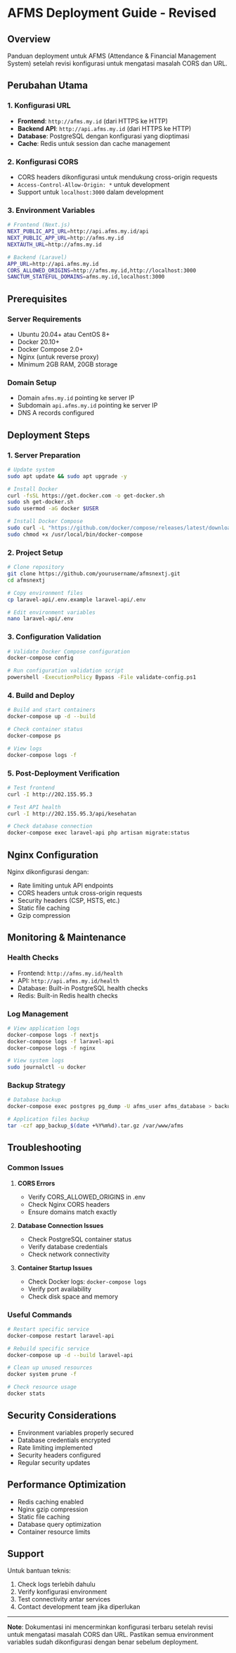 # AFMS Deployment Guide - Revised

## Overview
Panduan deployment untuk AFMS (Attendance & Financial Management System) setelah revisi konfigurasi untuk mengatasi masalah CORS dan URL.

## Perubahan Utama

### 1. Konfigurasi URL
- **Frontend**: `http://afms.my.id` (dari HTTPS ke HTTP)
- **Backend API**: `http://api.afms.my.id` (dari HTTPS ke HTTP)
- **Database**: PostgreSQL dengan konfigurasi yang dioptimasi
- **Cache**: Redis untuk session dan cache management

### 2. Konfigurasi CORS
- CORS headers dikonfigurasi untuk mendukung cross-origin requests
- `Access-Control-Allow-Origin: *` untuk development
- Support untuk `localhost:3000` dalam development

### 3. Environment Variables
```bash
# Frontend (Next.js)
NEXT_PUBLIC_API_URL=http://api.afms.my.id/api
NEXT_PUBLIC_APP_URL=http://afms.my.id
NEXTAUTH_URL=http://afms.my.id

# Backend (Laravel)
APP_URL=http://api.afms.my.id
CORS_ALLOWED_ORIGINS=http://afms.my.id,http://localhost:3000
SANCTUM_STATEFUL_DOMAINS=afms.my.id,localhost:3000
```

## Prerequisites

### Server Requirements
- Ubuntu 20.04+ atau CentOS 8+
- Docker 20.10+
- Docker Compose 2.0+
- Nginx (untuk reverse proxy)
- Minimum 2GB RAM, 20GB storage

### Domain Setup
- Domain `afms.my.id` pointing ke server IP
- Subdomain `api.afms.my.id` pointing ke server IP
- DNS A records configured

## Deployment Steps

### 1. Server Preparation
```bash
# Update system
sudo apt update && sudo apt upgrade -y

# Install Docker
curl -fsSL https://get.docker.com -o get-docker.sh
sudo sh get-docker.sh
sudo usermod -aG docker $USER

# Install Docker Compose
sudo curl -L "https://github.com/docker/compose/releases/latest/download/docker-compose-$(uname -s)-$(uname -m)" -o /usr/local/bin/docker-compose
sudo chmod +x /usr/local/bin/docker-compose
```

### 2. Project Setup
```bash
# Clone repository
git clone https://github.com/yourusername/afmsnextj.git
cd afmsnextj

# Copy environment files
cp laravel-api/.env.example laravel-api/.env

# Edit environment variables
nano laravel-api/.env
```

### 3. Configuration Validation
```bash
# Validate Docker Compose configuration
docker-compose config

# Run configuration validation script
powershell -ExecutionPolicy Bypass -File validate-config.ps1
```

### 4. Build and Deploy
```bash
# Build and start containers
docker-compose up -d --build

# Check container status
docker-compose ps

# View logs
docker-compose logs -f
```

### 5. Post-Deployment Verification
```bash
# Test frontend
curl -I http://202.155.95.3

# Test API health
curl -I http://202.155.95.3/api/kesehatan

# Check database connection
docker-compose exec laravel-api php artisan migrate:status
```

## Nginx Configuration

Nginx dikonfigurasi dengan:
- Rate limiting untuk API endpoints
- CORS headers untuk cross-origin requests
- Security headers (CSP, HSTS, etc.)
- Static file caching
- Gzip compression

## Monitoring & Maintenance

### Health Checks
- Frontend: `http://afms.my.id/health`
- API: `http://api.afms.my.id/health`
- Database: Built-in PostgreSQL health checks
- Redis: Built-in Redis health checks

### Log Management
```bash
# View application logs
docker-compose logs -f nextjs
docker-compose logs -f laravel-api
docker-compose logs -f nginx

# View system logs
sudo journalctl -u docker
```

### Backup Strategy
```bash
# Database backup
docker-compose exec postgres pg_dump -U afms_user afms_database > backup_$(date +%Y%m%d).sql

# Application files backup
tar -czf app_backup_$(date +%Y%m%d).tar.gz /var/www/afms
```

## Troubleshooting

### Common Issues

1. **CORS Errors**
   - Verify CORS_ALLOWED_ORIGINS in .env
   - Check Nginx CORS headers
   - Ensure domains match exactly

2. **Database Connection Issues**
   - Check PostgreSQL container status
   - Verify database credentials
   - Check network connectivity

3. **Container Startup Issues**
   - Check Docker logs: `docker-compose logs`
   - Verify port availability
   - Check disk space and memory

### Useful Commands
```bash
# Restart specific service
docker-compose restart laravel-api

# Rebuild specific service
docker-compose up -d --build laravel-api

# Clean up unused resources
docker system prune -f

# Check resource usage
docker stats
```

## Security Considerations

- Environment variables properly secured
- Database credentials encrypted
- Rate limiting implemented
- Security headers configured
- Regular security updates

## Performance Optimization

- Redis caching enabled
- Nginx gzip compression
- Static file caching
- Database query optimization
- Container resource limits

## Support

Untuk bantuan teknis:
1. Check logs terlebih dahulu
2. Verify konfigurasi environment
3. Test connectivity antar services
4. Contact development team jika diperlukan

---

**Note**: Dokumentasi ini mencerminkan konfigurasi terbaru setelah revisi untuk mengatasi masalah CORS dan URL. Pastikan semua environment variables sudah dikonfigurasi dengan benar sebelum deployment.